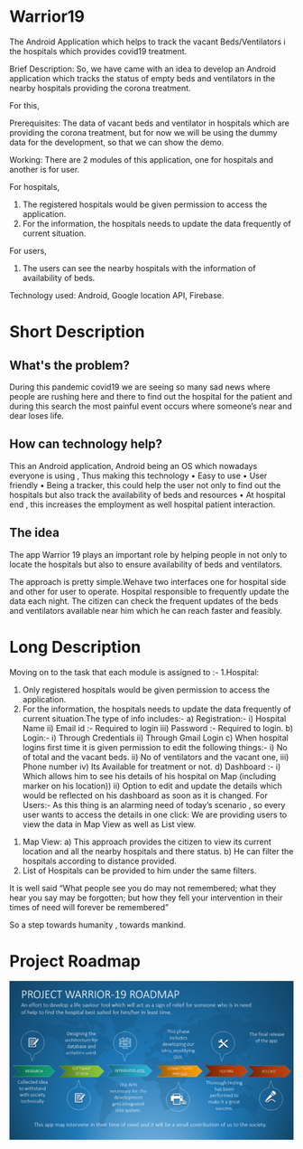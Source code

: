 # Warrior19
The Android Application which helps to track the vacant Beds/Ventilators i the hospitals which provides covid19 treatment.

Brief Description:
So, we have came with an idea to develop an Android application which tracks the status of empty beds and ventilators in the nearby hospitals providing the corona treatment.

For this,

Prerequisites: The data of vacant beds and ventilator in hospitals which are providing the corona treatment, but for now we will be using the dummy data for the development, so that we can show the demo.

Working: There are 2 modules of this application, one for hospitals and another is for user.

For hospitals, 
1. The registered hospitals would be given permission to access the application. 
2. For the information, the hospitals needs to update the data frequently of current situation.

For users,
1. The users can see the nearby hospitals with the information of availability of beds.

Technology used: Android, Google location API, Firebase.

# Short Description

## What's the problem?
During this pandemic covid19 we are seeing so many sad news where people are rushing here and there to find out the hospital for the patient and during this search the most painful event occurs where someone’s near and dear loses life.

## How can technology help?
This an Android application, Android being an OS which nowadays everyone is using , Thus making this technology
•	Easy to use
•	User friendly
•	Being a tracker, this could help the user not only to find out the hospitals but also track the availability of beds and resources
•	 At hospital end , this increases the employment as well hospital patient interaction.

## The idea
The app Warrior 19 plays an important role by helping people in not only to locate the hospitals but also to ensure availability of beds and ventilators.

The approach is pretty simple.Wehave two interfaces one for hospital side and other for user to operate. Hospital responsible to frequently update the data each night. The citizen can check the frequent updates of the beds and ventilators available near him which he can reach faster and feasibly.


# Long Description
Moving on to the task that each module is assigned to :-
1.Hospital:
1)	Only registered hospitals would be given permission to access the application. 
2)	For the information, the hospitals needs to update the data frequently of current situation.The type of info includes:-
a)	Registration:-
i)	Hospital Name
ii)	Email id :- Required to login
iii)	Password :- Required to login.
b)	Login:-
i)	Through Credentials
ii)	Through Gmail Login
c)	When hospital logins first time it is given permission to edit the following things:-
i)	No of total and the vacant beds.
ii)	No of ventilators and the vacant one,
iii)	Phone number
iv)	Its Available for treatment or not.
d)	Dashboard :- 
i)	Which allows him to see his details of his hospital on Map (including marker on his location))
ii)	Option to edit and update the details which would be reflected on his dashboard as soon as it is changed.
For Users:-
As this thing is an alarming need of today’s scenario , so every user wants to access the details in one click:
We are providing users to view the data in Map View as well as List view.
1.	Map View:
a)	This approach provides the citizen to view its current location and all the nearby hospitals and there status.
b)	He can filter the hospitals according to distance provided.
2.	List of Hospitals can be provided to him under the same filters.

It is well said “What people see you do may not remembered; what they hear you say may be forgotten; but how they fell your intervention in their times of need will forever be remembered”

So a step towards humanity , towards mankind.


# Project Roadmap
![alt text](https://github.com/siddharth1597/Warrior19/blob/master/roadmap.png?raw=true)

